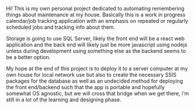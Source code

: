 Hi! This is my own personal project dedicated to automating remembering things about maintenance at my house. Basically this is a work in progress calendar/job tracking application with an emphasis on repeated or regularly scheduled jobs and tracking info about them. 

Storage is going to use SQL Server, likely the front end will be a react web application and the back end will likely just be more javascript using nodejs unless during development using something else as the backend seems to be a better option. 

My hope at the end of this project is to deploy it to a server computer at my own house for local network use but also to create the necessary SSIS packages for the database as well as an undecided method for deploying the front end/backend such that the app is portable 
and hopefully somewhat OS agnostic, but we will cross that bridge when we get there, i'm still in a lot of the learning and designing phase.
